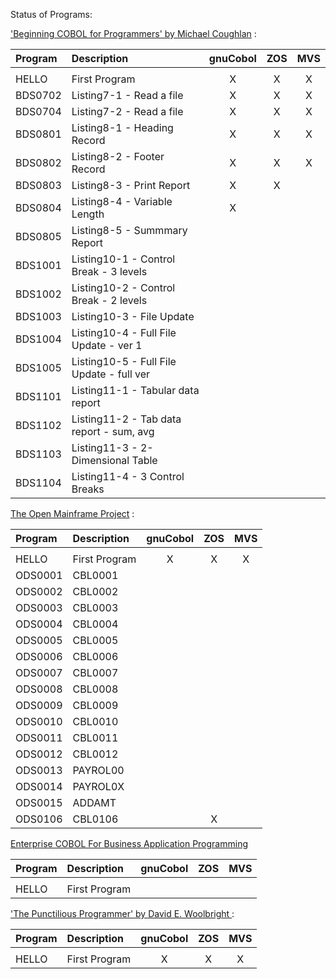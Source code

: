 Status of Programs:

['Beginning COBOL for Programmers' by Michael Coughlan](http://www.apress.com/9781430262534) :

| Program | Description                               | gnuCobol |  ZOS  |  MVS  |
| :------ | :---------------------------------------- | :------: | :---: | :---: |
|         |                                           |          |       |       |
| HELLO   | First Program                             |    X     |   X   |   X   |
| BDS0702 | Listing7-1 - Read a file                  |    X     |   X   |   X   |
| BDS0704 | Listing7-2 - Read a file                  |    X     |   X   |   X   |
| BDS0801 | Listing8-1 - Heading Record               |    X     |   X   |   X   |
| BDS0802 | Listing8-2 - Footer Record                |    X     |   X   |   X   |
| BDS0803 | Listing8-3 - Print Report                 |    X     |   X   |       |
| BDS0804 | Listing8-4 - Variable Length              |    X     |       |       |
| BDS0805 | Listing8-5 - Summmary Report              |          |       |       |
| BDS1001 | Listing10-1 - Control Break - 3 levels    |          |       |       |
| BDS1002 | Listing10-2 - Control Break - 2 levels    |          |       |       |
| BDS1003 | Listing10-3 - File Update                 |          |       |       |
| BDS1004 | Listing10-4 - Full File Update - ver 1    |          |       |       |
| BDS1005 | Listing10-5 - Full File Update - full ver |          |       |       |
| BDS1101 | Listing11-1 - Tabular data report         |          |       |       |
| BDS1102 | Listing11-2 - Tab data report - sum, avg  |          |       |       |
| BDS1103 | Listing11-3 - 2-Dimensional Table         |          |       |       |
| BDS1104 | Listing11-4 - 3 Control Breaks            |          |       |       |


[The Open Mainframe Project](https://www.openmainframeproject.org/projects/coboltrainingcourse) :

| Program | Description   | gnuCobol |  ZOS  |  MVS  |
| :------ | :------------ | :------: | :---: | :---: |
|         |               |          |       |       |
| HELLO   | First Program |    X     |   X   |   X   |
| ODS0001 | CBL0001       |          |       |       |
| ODS0002 | CBL0002       |          |       |       |
| ODS0003 | CBL0003       |          |       |       |
| ODS0004 | CBL0004       |          |       |       |
| ODS0005 | CBL0005       |          |       |       |
| ODS0006 | CBL0006       |          |       |       |
| ODS0007 | CBL0007       |          |       |       |
| ODS0008 | CBL0008       |          |       |       |
| ODS0009 | CBL0009       |          |       |       |
| ODS0010 | CBL0010       |          |       |       |
| ODS0011 | CBL0011       |          |       |       |
| ODS0012 | CBL0012       |          |       |       |
| ODS0013 | PAYROL00      |          |       |       |
| ODS0014 | PAYROL0X      |          |       |       |
| ODS0015 | ADDAMT        |          |       |       |
| ODS0106 | CBL0106       |          |   X   |       |


[Enterprise COBOL For Business Application Programming](https://community.ibm.com/community/user/ibmz-and-linuxone/viewdocument/enterprise-cobol-for-business-appli?CommunityKey=b0dae4a8-74eb-44ac-86c7-90f3cd32909a&tab=librarydocuments)

| Program | Description   | gnuCobol |  ZOS  |  MVS  |
| :------ | :------------ | :------: | :---: | :---: |
|         |               |          |       |       |
| HELLO   | First Program |          |       |       |



['The Punctilious Programmer' by David E. Woolbright ](https://punctiliousprogrammer.com/ibm-enterprise-cobol/):

| Program | Description   | gnuCobol |  ZOS  |  MVS  |
| :------ | :------------ | :------: | :---: | :---: |
|         |               |          |       |       |
| HELLO   | First Program |    X     |   X   |   X   |

